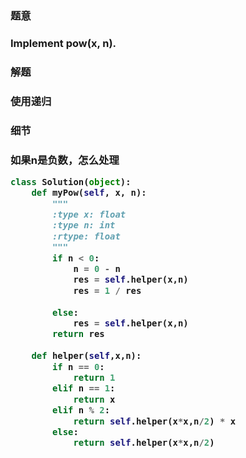 <h3>题意<h3>
<p>Implement pow(x, n).<p>



<h3>解题<h3>
<p>使用递归<p>



<h3>细节<h3>
<p>如果n是负数，怎么处理<p>


```python
class Solution(object):
    def myPow(self, x, n):
        """
        :type x: float
        :type n: int
        :rtype: float
        """
        if n < 0:
            n = 0 - n
            res = self.helper(x,n)
            res = 1 / res
            
        else:
            res = self.helper(x,n)
        return res
    
    def helper(self,x,n):
        if n == 0:
            return 1
        elif n == 1:
            return x
        elif n % 2:
            return self.helper(x*x,n/2) * x
        else:
            return self.helper(x*x,n/2)
        

```
